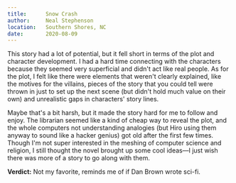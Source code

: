 ```yaml
---
title:      Snow Crash
author:     Neal Stephenson
location:   Southern Shores, NC
date:       2020-08-09
---
```


This story had a lot of potential, but it fell short in terms of the plot and character development. I had a hard time connecting with the characters because they seemed very superficial and didn't act like real people. As for the plot, I felt like there were elements that weren't clearly explained, like the motives for the villains, pieces of the story that you could tell were thrown in just to set up the next scene (but didn't hold much value on their own) and unrealistic gaps in characters' story lines. 

Maybe that's a bit harsh, but it made the story hard for me to follow and enjoy. The librarian seemed like a kind of cheap way to reveal the plot, and the whole computers not understanding analogies (but Hiro using them anyway to sound like a hacker genius) got old after the first few times. Though I'm not super interested in the meshing of computer science and religion, I still thought the novel brought up some cool ideas—I just wish there was more of a story to go along with them.

**Verdict:** Not my favorite, reminds me of if Dan Brown wrote sci-fi.